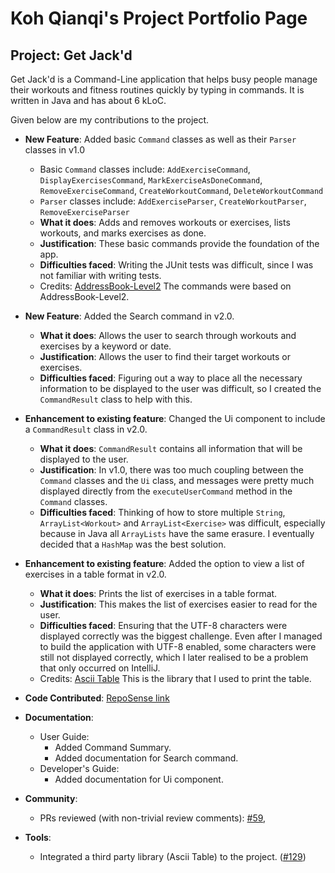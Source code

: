 # Koh Qianqi's Project Portfolio Page

## Project: Get Jack'd

Get Jack'd is a Command-Line application that helps busy people manage their workouts and fitness routines quickly by
typing in commands. It is written in Java and has about 6 kLoC.

Given below are my contributions to the project.

- **New Feature**: Added basic `Command` classes as well as their `Parser` classes in v1.0
    - Basic `Command` classes include: `AddExerciseCommand`, `DisplayExercisesCommand`, `MarkExerciseAsDoneCommand`, 
    `RemoveExerciseCommand`, `CreateWorkoutCommand`, `DeleteWorkoutCommand`
    - `Parser` classes include: `AddExerciseParser`, `CreateWorkoutParser`, `RemoveExerciseParser`
    - **What it does**: Adds and removes workouts or exercises, lists workouts, and marks exercises as done.  
    - **Justification**: These basic commands provide the foundation of the app.
    - **Difficulties faced**: Writing the JUnit tests was difficult, since I was not familiar with writing tests.
    - Credits: [AddressBook-Level2](https://github.com/se-edu/addressbook-level2) The commands were based on 
    AddressBook-Level2.

- **New Feature**: Added the Search command in v2.0.
    - **What it does**: Allows the user to search through workouts and exercises by a keyword or date.
    - **Justification**: Allows the user to find their target workouts or exercises.
    - **Difficulties faced**: Figuring out a way to place all the necessary information to be displayed to the user was 
    difficult, so I created the `CommandResult` class to help with this.

- **Enhancement to existing feature**: Changed the Ui component to include a `CommandResult` class in v2.0.
    - **What it does**: `CommandResult` contains all information that will be displayed to the user.
    - **Justification**: In v1.0, there was too much coupling between the `Command` classes and the `Ui` class,
      and messages were pretty much displayed directly from the `executeUserCommand` method in the `Command` classes.
    - **Difficulties faced**: Thinking of how to store multiple `String`, `ArrayList<Workout>` and `ArrayList<Exercise>`
      was difficult, especially because in Java all `ArrayLists` have the same erasure. I eventually decided that a
      `HashMap` was the best solution.

- **Enhancement to existing feature**: Added the option to view a list of exercises in a table format in v2.0.
    - **What it does**: Prints the list of exercises in a table format.
    - **Justification**: This makes the list of exercises easier to read for the user.
    - **Difficulties faced**: Ensuring that the UTF-8 characters were displayed correctly was the biggest challenge. 
        Even after I managed to build the application with UTF-8 enabled, some characters were still not displayed 
        correctly, which I later realised to be a problem that only occurred on IntelliJ. 
    - Credits: [Ascii Table](https://mvnrepository.com/artifact/de.vandermeer/asciitable) This is the library that I
        used to print the table.

- **Code Contributed**: [RepoSense link](https://nus-cs2113-ay2122s1.github.io/tp-dashboard/?search=qqkoh&sort=groupTitle&sortWithin=title&since=2021-09-25&timeframe=commit&mergegroup=&groupSelect=groupByRepos&breakdown=false&tabOpen=true&tabType=authorship&tabAuthor=qqkoh&tabRepo=AY2122S1-CS2113T-F12-2%2Ftp%5Bmaster%5D&authorshipIsMergeGroup=false&authorshipFileTypes=docs~functional-code~test-code~other&authorshipIsBinaryFileTypeChecked=false)

- **Documentation**:
    - User Guide:
        - Added Command Summary.
        - Added documentation for Search command.
    - Developer's Guide:
        - Added documentation for Ui component.
        
- **Community**:
    - PRs reviewed (with non-trivial review comments): [#59](https://github.com/AY2122S1-CS2113T-F12-2/tp/pull/59#discussion_r725626678),

- **Tools**:
    - Integrated a third party library (Ascii Table) to the project. ([#129](https://github.com/AY2122S1-CS2113T-F12-2/tp/pull/129))